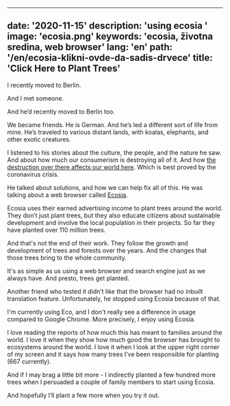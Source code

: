 ---
date: '2020-11-15'
description: 'using ecosia '
image: 'ecosia.png'
keywords: 'ecosia, životna sredina, web browser'
lang: 'en'
path: '/en/ecosia-klikni-ovde-da-sadis-drvece'
title: 'Click Here to Plant Trees'
------
I recently moved to Berlin.

And I met someone.

And he’d recently moved to Berlin too.

We became friends. He is German. And he’s led a different sort of life from mine. He’s traveled to various distant lands, with koalas, elephants, and other exotic creatures.

I listened to his stories about the culture, the people, and the nature he saw. And about how much our consumerism is destroying all of it. And how <a href="https://www.theguardian.com/world/2020/mar/25/coronavirus-nature-is-sending-us-a-message-says-un-environment-chief" rel="noopener noreferrer" target="_blank">the destruction over there affects our world here</a>. Which is best proved by the coronavirus crisis.

He talked about solutions, and how we can help fix all of this. He was talking about a web browser called <a href="https://www.ecosia.org/?c=en" rel="noopener noreferrer" target="_blank">Ecosia</a>.

Ecosia uses their earned advertising income to plant trees around the world. They don’t just plant trees, but they also educate citizens about sustainable development and involve the local population in their projects. So far they have planted over 110 million trees.

And that's not the end of their work. They follow the growth and development of trees and forests over the years. And the changes that those trees bring to the whole community.

It's as simple as us using a web browser and search engine just as we always have. And presto, trees get planted.

Another friend who tested it didn’t like that the browser had no inbuilt translation feature. Unfortunately, he stopped using Ecosia because of that.

I'm currently using Eco, and I don't really see a difference in usage compared to Google Chrome. More precisely, I enjoy using Ecosia.

I love reading the reports of how much this has meant to families around the world. I love it when they show how much good the browser has brought to ecosystems around the world. I love it when I look at the upper right corner of my screen and it says how many trees I’ve been responsible for planting (667 currently).

And if I may brag a little bit more - I indirectly planted a few hundred more trees when I persuaded a couple of family members to start using Ecosia.

And hopefully I’ll plant a few more when you try it out.
